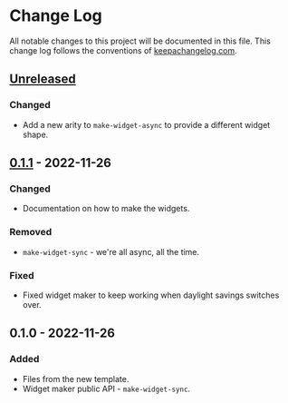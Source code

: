 # Change Log
All notable changes to this project will be documented in this file. This change log follows the conventions of [keepachangelog.com](http://keepachangelog.com/).

## [Unreleased]
### Changed
- Add a new arity to `make-widget-async` to provide a different widget shape.

## [0.1.1] - 2022-11-26
### Changed
- Documentation on how to make the widgets.

### Removed
- `make-widget-sync` - we're all async, all the time.

### Fixed
- Fixed widget maker to keep working when daylight savings switches over.

## 0.1.0 - 2022-11-26
### Added
- Files from the new template.
- Widget maker public API - `make-widget-sync`.

[Unreleased]: https://sourcehost.site/your-name/playsync/compare/0.1.1...HEAD
[0.1.1]: https://sourcehost.site/your-name/playsync/compare/0.1.0...0.1.1
